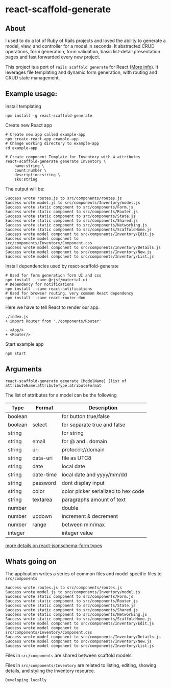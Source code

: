 # react-scaffold-generate


## About

I used to do a lot of Ruby of Rails projects and loved the ability to generate a model, view, and controller for a model in seconds. It abstracted CRUD operations, form generation, form validation, basic list-detail presentation pages and fast forwarded every new project.

This project is a port of `rails scaffold generate` for React ([More info](https://www.rubyguides.com/2020/03/rails-scaffolding/)). It leverages file templating and dynamic form generation, with routing and CRUD state management.


## Example usage:

Install templating 
```
npm install -g react-scaffold-generate
```

Create new React app
```
# Create new app called example-app
npx create-react-app example-app
# Change working directory to example-app
cd example-app
```

```
# Create component Template for Inventory with 4 attributes
react-scaffold-generate generate Inventory \
    name:string \
    count:number \
    description:string \    
    sku:string
```

The output will be:
```
Success wrote routes.js to src/components/routes.js
Success wrote model.js to src/components/Inventory/model.js
Success wrote static component to src/components/Form.js
Success wrote static component to src/components/Router.js
Success wrote static component to src/components/State.js
Success wrote static component to src/components/Shared.js
Success wrote static component to src/components/Networking.js
Success wrote static component to src/components/ScaffoldHome.js
Success wrote model component to src/components/Inventory/Edit.js
Success wrote model component to src/components/Inventory/Component.css
Success wrote model component to src/components/Inventory/Details.js
Success wrote model component to src/components/Inventory/New.js
Success wrote model component to src/components/Inventory/List.js
```

Install dependencies used by react-scaffold-generate
```
# Used for form generation form UI and css
npm install --save @rjsf/material-ui
# Dependency for notifications
npm install --save react-notifications
# Used for browser routing, very common React dependency
npm install --save react-router-dom
```

Here we have to tell React to render our app.
```
./index.js
+ import Router from './components/Router'

- <App/>
+ <Router/>
```

Start example app
```
npm start
```

## Arguments


`react-scaffold-generate generate [ModelName] [list of attributeName:attributeType:atributeFormat`

The list of attributes for a model can be the following

Type | Format | Description
--- | --- | ---
boolean | | for button true/false  
boolean | select | for separate true and false
string | | for string
string | email | for @ and . domain
string | uri | protocol://domain
string | data-uri | file as UTC8 
string | date | local date
string | date-time | local date and yyyy/mm/dd
string | password | dont display input
string | color | color picker serialized to hex code
string | textarea | paragraphs amount of text
number | | double
number | updown | increment & decrement
number | range | between min/max
integer | | integer value

[more details on react-jsonschema-form types](https://react-jsonschema-form.readthedocs.io/en/latest/usage/widgets/)



## Whats going on

The application writes a series of common files and model specific files to `src/components`

```
Success wrote routes.js to src/components/routes.js
Success wrote model.js to src/components/Inventory/model.js
Success wrote static component to src/components/Form.js
Success wrote static component to src/components/Router.js
Success wrote static component to src/components/State.js
Success wrote static component to src/components/Shared.js
Success wrote static component to src/components/Networking.js
Success wrote static component to src/components/ScaffoldHome.js
Success wrote model component to src/components/Inventory/Edit.js
Success wrote model component to src/components/Inventory/Component.css
Success wrote model component to src/components/Inventory/Details.js
Success wrote model component to src/components/Inventory/New.js
Success wrote model component to src/components/Inventory/List.js
```

Files in `src/components` are shared between scaffold models. 

Files in `src/components/Inventory` are related to listing, editing, showing details, and styling the Inventory resource.



``` Developing locally ```